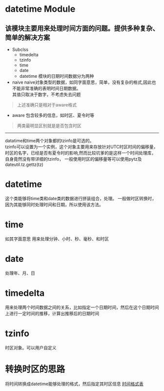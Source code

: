 # datetime Module
该模块主要用来处理时间方面的问题。提供多种复杂、简单的解决方案
----
- Subclss
  - timedelta
  - tzinfo
  - time
  - date
  - datetime
模块的日期时间数据分为两种
- naive
naive对象类型的数据，如同字面意思，简单，没有复杂的格式,因此也不能非常准确的表明时间日期数据。<br>其值只取决于数字，不考虑失去问题
> 上述准确只是相对于aware格式
- aware
包含较多的信息，如时区、夏令时等
> 两类最明显区别就是是否包含时区
----
datatime和time两个对象都的tzinfo是可选的。<br>tzinfo可以设置为一个实例，这个对象主要用来存放针对UTC时区时间的偏移量，时区的名字，已经是否有夏令时的影响,然而比较坑爹的是这样一个时间处理库，自身竟然没有带详细的tzinfo，
一般使用时区的偏移量等可以使用pytz及 dateutil.tz.gettz(tz)
# datetime
这个类能够将time类和date类的数据进行拼装组合，处理。
一般做时区转换时，因为其能够同时处理时间和日期，所以使用该方法。

# time
如其字面意思 用来处理分钟、小时、秒、毫秒、和时区

# date
处理年、月、日

# timedelta
用来处理两个时间数据之间的关系，比如指定一个日期时间，然后在这个日期时间上进行一定时间的推移，计算出推移后的日期时间

# tzinfo
时区对象。可以用户自定义

# 转换时区的思路
将时间转换成datetime能够处理的格式，然后指定其时区信息
[时间格式表](https://docs.python.org/2/library/datetime.html#strftime-and-strptime-behavior)

